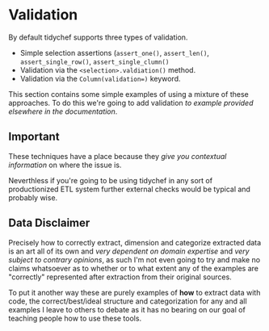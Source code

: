 # Validation

By default tidychef supports three types of validation.

- Simple selection assertions (`assert_one()`, `assert_len()`, `assert_single_row()`, `assert_single_clumn()`
- Validation via the `<selection>.valdiation()` method.
- Validation via the `Column(validation=)` keyword.

This section contains some simple examples of using a mixture of these approaches. To do this we're going to add validation _to example provided elsewhere in the documentation_.

## Important

These techniques have a place because they _give you contextual information_ on where the issue is.

Neverthless if you're going to be using tidychef in any sort of productionized ETL system further external checks would be typical and probably wise.

## Data Disclaimer

Precisely how to correctly extract, dimension and categorize extracted data is an art all of its own and _very dependent on domain expertise_ and _very subject to contrary opinions_, as such I'm not even going to try and make no claims whatsoever as to whether or to what extent any of the examples are "correctly" represented after extraction from their original sources.

To put it another way these are purely examples of **how** to extract data with code, the correct/best/ideal structure and categorization for any and all examples I leave to others to debate as it has no bearing on our goal of teaching people how to use these tools.